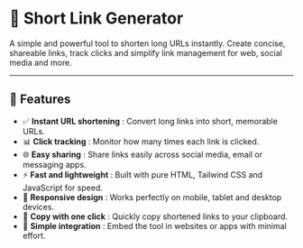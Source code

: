 # 🔗 Short Link Generator

A simple and powerful tool to shorten long URLs instantly. Create concise, shareable links, track clicks and simplify link management for web, social media and more.  

---

## 🚀 Features
- ✅ **Instant URL shortening** : Convert long links into short, memorable URLs.  
- 📊 **Click tracking** : Monitor how many times each link is clicked.  
- 🌐 **Easy sharing** : Share links easily across social media, email or messaging apps.  
- ⚡ **Fast and lightweight** : Built with pure HTML, Tailwind CSS and JavaScript for speed.  
- 📱 **Responsive design** : Works perfectly on mobile, tablet and desktop devices.  
- 🔄 **Copy with one click** : Quickly copy shortened links to your clipboard.  
- 🧩 **Simple integration** : Embed the tool in websites or apps with minimal effort.
